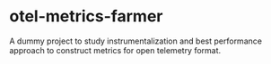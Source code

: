 # otel-metrics-farmer

A dummy project to study instrumentalization and best performance approach to construct metrics for open telemetry format.
